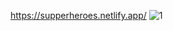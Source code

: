 https://supperheroes.netlify.app/
![1](https://github.com/KaSofi/SuperHeroes/assets/103929930/3da5e973-3fa4-40e7-91da-8be8b5090e67)
